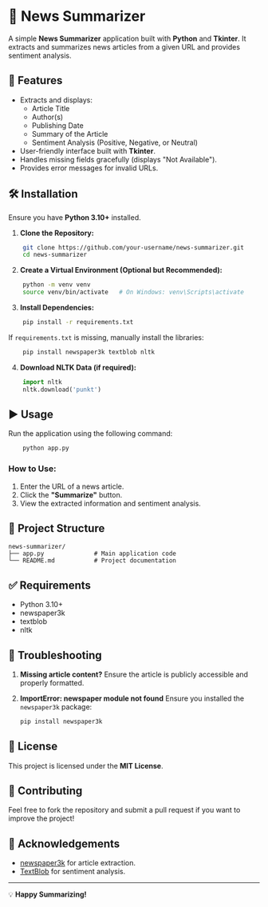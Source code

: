 # 📰 News Summarizer

A simple **News Summarizer** application built with **Python** and **Tkinter**. It extracts and summarizes news articles from a given URL and provides sentiment analysis.

## 📌 Features

- Extracts and displays:
  - Article Title
  - Author(s)
  - Publishing Date
  - Summary of the Article
  - Sentiment Analysis (Positive, Negative, or Neutral)
- User-friendly interface built with **Tkinter**.
- Handles missing fields gracefully (displays "Not Available").
- Provides error messages for invalid URLs.

## 🛠️ Installation

Ensure you have **Python 3.10+** installed.

1. **Clone the Repository:**

```bash
    git clone https://github.com/your-username/news-summarizer.git
    cd news-summarizer
```

2. **Create a Virtual Environment (Optional but Recommended):**

```bash
    python -m venv venv
    source venv/bin/activate   # On Windows: venv\Scripts\activate
```

3. **Install Dependencies:**

```bash
    pip install -r requirements.txt
```

If `requirements.txt` is missing, manually install the libraries:

```bash
    pip install newspaper3k textblob nltk
```

4. **Download NLTK Data (if required):**

```python
    import nltk
    nltk.download('punkt')
```

## ▶️ Usage

Run the application using the following command:

```bash
    python app.py
```

### How to Use:

1. Enter the URL of a news article.
2. Click the **"Summarize"** button.
3. View the extracted information and sentiment analysis.


## 📂 Project Structure

```
news-summarizer/
├── app.py              # Main application code
└── README.md           # Project documentation
```

## ✅ Requirements

- Python 3.10+
- newspaper3k
- textblob
- nltk

## 🐞 Troubleshooting

1. **Missing article content?**
   Ensure the article is publicly accessible and properly formatted.

2. **ImportError: newspaper module not found**
   Ensure you installed the `newspaper3k` package:
   ```bash
   pip install newspaper3k
   ```

## 📜 License

This project is licensed under the **MIT License**.

## 🤝 Contributing

Feel free to fork the repository and submit a pull request if you want to improve the project!

## 🌟 Acknowledgements

- [newspaper3k](https://github.com/codelucas/newspaper) for article extraction.
- [TextBlob](https://textblob.readthedocs.io/) for sentiment analysis.

---

💡 **Happy Summarizing!**

